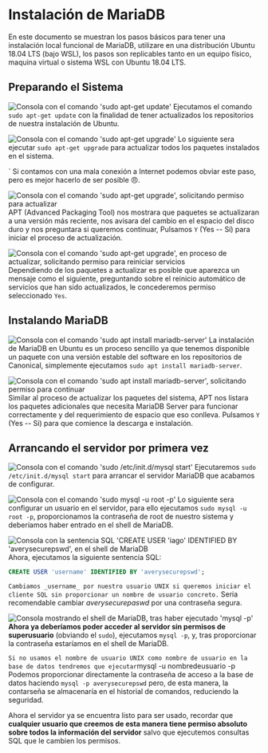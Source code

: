 # Instalación de MariaDB
En este documento se muestran los pasos básicos para tener una instalación local funcional de MariaDB, utilizare en una distribución Ubuntu 18.04 LTS (bajo WSL), los pasos son replicables tanto en un equipo físico, maquina virtual o sistema WSL con Ubuntu 18.04 LTS.

## Preparando el Sistema

![Consola con el comando 'sudo apt-get update'](https://github.com/SoyIagoX009/Apuntes-SQL/raw/master/instalacion-mariadb/attachments/1.PNG?raw=true)
Ejecutamos el comando `sudo apt-get update` con la finalidad de tener actualizados los repositorios de nuestra instalación de Ubuntu.

![Consola con el comando 'sudo apt-get upgrade'](https://github.com/SoyIagoX009/Apuntes-SQL/raw/master/instalacion-mariadb/attachments/2.PNG?raw=true)
Lo siguiente sera ejecutar `sudo apt-get upgrade` para actualizar todos los paquetes instalados en el sistema.

` Si contamos con una mala conexión a Internet podemos obviar este paso, pero es mejor hacerlo de ser posible 😠.

![Consola con el comando 'sudo apt-get upgrade', solicitando permiso para actualizar](https://github.com/SoyIagoX009/Apuntes-SQL/raw/master/instalacion-mariadb/attachments/3.PNG?raw=true)
APT (Advanced Packaging Tool) nos mostrara que paquetes se actualizaran a una versión más reciente, nos avisara del cambio en el espacio del disco duro y nos preguntara si queremos continuar, Pulsamos `Y` (Yes -- Sí) para iniciar el proceso de actualización.

![Consola con el comando 'sudo apt-get upgrade', en proceso de actualizar, solicitando permiso para reiniciar servicios](https://github.com/SoyIagoX009/Apuntes-SQL/raw/master/instalacion-mariadb/attachments/4.PNG?raw=true)
Dependiendo de los paquetes a actualizar es posible que aparezca un mensaje como el siguiente, preguntando sobre el reinicio automático de servicios que han sido actualizados, le concederemos permiso seleccionado `Yes`.

## Instalando MariaDB

![Consola con el comando 'sudo apt install mariadb-server'](https://github.com/SoyIagoX009/Apuntes-SQL/raw/master/instalacion-mariadb/attachments/5.PNG?raw=true)
La instalación de MariaDB en Ubuntu es un proceso sencillo ya que tenemos disponible un paquete con una versión estable del software en los repositorios de Canonical, simplemente ejecutamos `sudo apt install mariadb-server`.

![Consola con el comando 'sudo apt install mariadb-server', solicitando permiso para continuar](https://github.com/SoyIagoX009/Apuntes-SQL/raw/master/instalacion-mariadb/attachments/6.PNG?raw=true)
Similar al proceso de actualizar los paquetes del sistema, APT nos listara los paquetes adicionales que necesita MariaDB Server para funcionar correctamente y del requerimiento de espacio que eso conlleva. Pulsamos `Y` (Yes -- Sí) para que comience la descarga e instalación.

## Arrancando el servidor por primera vez

![Consola con el comando 'sudo /etc/init.d/mysql start'](https://github.com/SoyIagoX009/Apuntes-SQL/raw/master/instalacion-mariadb/attachments/10.PNG?raw=true)
Ejecutaremos `sudo /etc/init.d/mysql start` para arrancar el servidor MariaDB que acabamos de configurar.

![Consola con el comando 'sudo mysql -u root -p'](https://github.com/SoyIagoX009/Apuntes-SQL/raw/master/instalacion-mariadb/attachments/11.PNG?raw=true)
Lo siguiente sera configurar un usuario en el servidor, para ello ejecutamos `sudo mysql -u root -p`, proporcionamos la contraseña de root de nuestro sistema y deberíamos haber entrado en el shell de MariaDB.

![Consola con la sentencia SQL 'CREATE USER 'iago' IDENTIFIED BY 'averysecurepswd', en el shell de MariaDB](https://github.com/SoyIagoX009/Apuntes-SQL/raw/master/instalacion-mariadb/attachments/13.PNG?raw=true)
Ahora, ejecutamos la siguiente sentencia SQL:

```sql
CREATE USER 'username' IDENTIFIED BY 'averysecurepswd';
```
` Cambiamos _username_ por nuestro usuario UNIX si queremos iniciar el cliente SQL sin proporcionar un nombre de usuario concreto.
` Seria recomendable cambiar _averysecurepaswd_ por una contraseña segura.

![Consola mostrando el shell de MariaDB, tras haber ejecutado 'mysql -p'](https://github.com/SoyIagoX009/Apuntes-SQL/raw/master/instalacion-mariadb/attachments/20.PNG?raw=true)
**Ahora ya deberíamos poder acceder al servidor sin permisos de superusuario** (obviando el `sudo`), ejecutamos `mysql -p`, y, tras proporcionar la contraseña estaríamos en el shell de MariaDB.

` Si no usamos el nombre de usuario UNIX como nombre de usuario en la base de datos tendremos que ejecutar `mysql -u nombredeusuario -p`
` Podemos proporcionar directamente la contraseña de acceso a la base de datos haciendo `mysql -p averysecurepswd` pero, de esta manera, la contarseña se almacenaría en el historial de comandos, reduciendo la seguridad.

Ahora el servidor ya se encuentra listo para ser usado, recordar que **cualquier usuario que creemos de esta manera tiene permiso absoluto sobre todos la información del servidor** salvo que ejecutemos consultas SQL que le cambien los permisos.